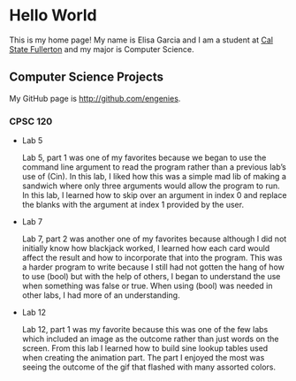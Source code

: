 # Hello World

This is my home page! My name is Elisa Garcia and I am a student at [Cal State Fullerton](http://www.fullerton.edu/) and my major is Computer Science.

## Computer Science Projects

My GitHub page is http://github.com/engenies.

### CPSC 120

* Lab 5

    Lab 5, part 1 was one of my favorites because we began to use the command line argument to read the program rather than a previous lab’s use of (Cin). In this lab, I liked how this was a simple mad lib of making a sandwich where only three arguments would allow the program to run. In this lab, I learned how to skip over an argument in index 0 and replace the blanks with the argument at index 1 provided by the user.

* Lab 7

    Lab 7, part 2 was another one of my favorites because although I did not initially know how blackjack worked, I learned how each card would affect the result and how to incorporate that into the program. This was a harder program to write because I still had not gotten the hang of how to use (bool) but with the help of others, I began to understand the use when something was false or true. When using (bool) was needed in other labs, I had more of an understanding.  

* Lab 12

    Lab 12, part 1 was my favorite because this was one of the few labs which included an image as the outcome rather than just words on the screen. From this lab I learned how to build sine lookup tables used when creating the animation part. The part I enjoyed the most was seeing the outcome of the gif that flashed with many assorted colors.  